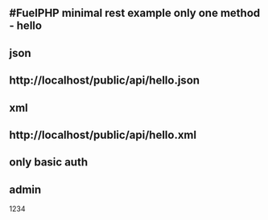 #FuelPHP minimal rest example
only one method - hello
--------------------
json
--------------------
http://localhost/public/api/hello.json
--------------------
xml
--------------------
http://localhost/public/api/hello.xml
--------------------

only basic auth
--------------------
admin
--------------------
1234